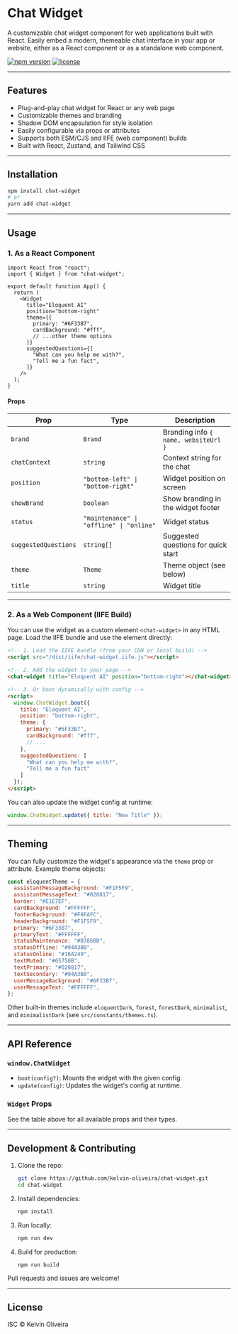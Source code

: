 # Chat Widget

A customizable chat widget component for web applications built with React. Easily embed a modern, themeable chat interface in your app or website, either as a React component or as a standalone web component.

[![npm version](https://img.shields.io/npm/v/chat-widget.svg)](https://www.npmjs.com/package/chat-widget)
[![license](https://img.shields.io/npm/l/chat-widget.svg)](LICENSE)

---

## Features

- Plug-and-play chat widget for React or any web page
- Customizable themes and branding
- Shadow DOM encapsulation for style isolation
- Easily configurable via props or attributes
- Supports both ESM/CJS and IIFE (web component) builds
- Built with React, Zustand, and Tailwind CSS

---

## Installation

```bash
npm install chat-widget
# or
yarn add chat-widget
```

---

## Usage

### 1. As a React Component

```tsx
import React from "react";
import { Widget } from "chat-widget";

export default function App() {
  return (
    <Widget
      title="Eloquent AI"
      position="bottom-right"
      theme={{
        primary: "#6F33B7",
        cardBackground: "#fff",
        // ...other theme options
      }}
      suggestedQuestions={[
        "What can you help me with?",
        "Tell me a fun fact",
      ]}
    />
  );
}
```

#### Props

| Prop                | Type      | Description                                      |
|---------------------|-----------|--------------------------------------------------|
| `brand`             | `Brand`   | Branding info `{ name, websiteUrl }`              |
| `chatContext`       | `string`  | Context string for the chat                       |
| `position`          | `"bottom-left" \| "bottom-right"` | Widget position on screen |
| `showBrand`         | `boolean` | Show branding in the widget footer                |
| `status`            | `"maintenance" \| "offline" \| "online"` | Widget status |
| `suggestedQuestions`| `string[]`| Suggested questions for quick start               |
| `theme`             | `Theme`   | Theme object (see below)                          |
| `title`             | `string`  | Widget title                                      |

---

### 2. As a Web Component (IIFE Build)

You can use the widget as a custom element `<chat-widget>` in any HTML page. Load the IIFE bundle and use the element directly:

```html
<!-- 1. Load the IIFE bundle (from your CDN or local build) -->
<script src="/dist/iife/chat-widget.iife.js"></script>

<!-- 2. Add the widget to your page -->
<chat-widget title="Eloquent AI" position="bottom-right"></chat-widget>

<!-- 3. Or boot dynamically with config -->
<script>
  window.ChatWidget.boot({
    title: "Eloquent AI",
    position: "bottom-right",
    theme: {
      primary: "#6F33B7",
      cardBackground: "#fff",
      // ...
    },
    suggestedQuestions: [
      "What can you help me with?",
      "Tell me a fun fact"
    ]
  });
</script>
```

You can also update the widget config at runtime:

```js
window.ChatWidget.update({ title: "New Title" });
```

---

## Theming

You can fully customize the widget's appearance via the `theme` prop or attribute. Example theme objects:

```js
const eloquentTheme = {
  assistantMessageBackground: "#F1F5F9",
  assistantMessageText: "#020817",
  border: "#E1E7EF",
  cardBackground: "#FFFFFF",
  footerBackground: "#F8FAFC",
  headerBackground: "#F1F5F9",
  primary: "#6F33B7",
  primaryText: "#FFFFFF",
  statusMaintenance: "#B7860B",
  statusOffline: "#94A3B8",
  statusOnline: "#16A249",
  textMuted: "#65758B",
  textPrimary: "#020817",
  textSecondary: "#94A3B8",
  userMessageBackground: "#6F33B7",
  userMessageText: "#FFFFFF",
};
```

Other built-in themes include `eloquentDark`, `forest`, `forestDark`, `minimalist`, and `minimalistDark` (see `src/constants/themes.ts`).

---

## API Reference

### `window.ChatWidget`
- `boot(config?)`: Mounts the widget with the given config.
- `update(config)`: Updates the widget's config at runtime.

### `Widget` Props
See the table above for all available props and their types.

---

## Development & Contributing

1. Clone the repo:
   ```bash
   git clone https://github.com/kelvin-oliveira/chat-widget.git
   cd chat-widget
   ```
2. Install dependencies:
   ```bash
   npm install
   ```
3. Run locally:
   ```bash
   npm run dev
   ```
4. Build for production:
   ```bash
   npm run build
   ```

Pull requests and issues are welcome!

---

## License

ISC © Kelvin Oliveira 
